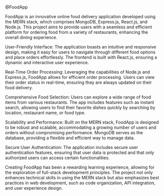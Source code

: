 @FoodApp

FoodApp is an innovative online food delivery application developed using the MERN stack, which comprises MongoDB, Express.js, React.js, and Node.js. This project aims to provide users with a seamless and efficient platform for ordering food from a variety of restaurants, enhancing the overall dining experience.

User-Friendly Interface: The application boasts an intuitive and responsive design, making it easy for users to navigate through different food options and place orders effortlessly. The frontend is built with React.js, ensuring a dynamic and interactive user experience.

Real-Time Order Processing: Leveraging the capabilities of Node.js and Express.js, FoodApp allows for efficient order processing. Users can view their order status in real-time, ensuring they are always updated on their food delivery.

Comprehensive Food Selection: Users can explore a wide range of food items from various restaurants. The app includes features such as instant search, allowing users to find their favorite dishes quickly by searching by location, restaurant name, or food type.

Scalability and Performance: Built on the MERN stack, FoodApp is designed to be robust and scalable, accommodating a growing number of users and orders without compromising performance. MongoDB serves as the database, providing a flexible and efficient way to manage data.

Secure User Authentication: The application includes secure user authentication features, ensuring that user data is protected and that only authorized users can access certain functionalities.


Creating FoodApp has been a rewarding learning experience, allowing for the exploration of full-stack development principles. The project not only enhances technical skills in using the MERN stack but also emphasizes best practices in web development, such as code organization, API integration, and user experience design.
